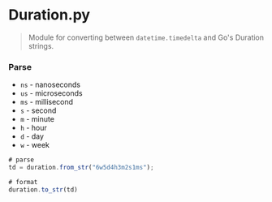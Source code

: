 # Duration.py

> Module for converting between `datetime.timedelta` and Go's Duration strings.


### Parse

* `ns` - nanoseconds
* `us` - microseconds
* `ms` - millisecond
* `s` - second
* `m` - minute
* `h` - hour
* `d` - day
* `w` - week

``` js
# parse
td = duration.from_str("6w5d4h3m2s1ms");

# format
duration.to_str(td)
```

